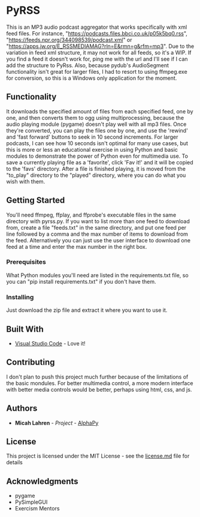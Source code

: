 # PyRSS

This is an MP3 audio podcast aggregator that works specifically with xml feed files. For instance, "https://podcasts.files.bbci.co.uk/p05k5bq0.rss", "https://feeds.npr.org/344098539/podcast.xml" or "https://apps.jw.org/E_RSSMEDIAMAG?rln=E&rmn=g&rfm=mp3". Due to the variation in feed xml structure, it may not work for all feeds, so it's a WIP. If you find a feed it doesn't work for, ping me with the url and I'll see if I can add the structure to PyRss. Also, because pydub's AudioSegment functionality isn't great for larger files, I had to resort to using ffmpeg.exe for conversion, so this is a Windows only application for the moment.

## Functionality

It downloads the specified amount of files from each specified feed, one by one, and then converts them to ogg using multiprocessing, because the audio playing module (pygame) doesn't play well with all mp3 files. Once they're converted, you can play the files one by one, and use the 'rewind' and 'fast forward' buttons to seek in 10 second increments. For larger podcasts, I can see how 10 seconds isn't optimal for many use cases, but this is more or less an educational exercise in using Python and basic modules to demonstrate the power of Python even for multimedia use. To save a currently playing file as a 'favorite', click 'Fav it!' and it will be copied to the 'favs' directory. After a file is finished playing, it is moved from the "to_play" directory to the "played" directory, where you can do what you wish with them.

## Getting Started

You'll need ffmpeg, ffplay, and ffprobe's executable files in the same directory with pyrss.py. If you want to list more than one feed to download from, create a file "feeds.txt" in the same directory, and put one feed per line followed by a comma and the max number of items to download from the feed. Alternatively you can just use the user interface to download one feed at a time and enter the max number in the right box.

### Prerequisites

What Python modules you'll need are listed in the requirements.txt file, so you can "pip install requirements.txt" if you don't have them.

### Installing

Just download the zip file and extract it where you want to use it.

## Built With

* [Visual Studio Code](https://code.visualstudio.com/) - Love it!

## Contributing

I don't plan to push this project much further because of the limitations of the basic mondules. For better multimedia control, a more modern interface with better media controls would be better, perhaps using html, css, and js. 

## Authors

* **Micah Lahren** - *Project* - [AlphaPy](https://github.com/AlphaPy)

## License

This project is licensed under the MIT License - see the [license.md](license.md) file for details

## Acknowledgments

* pygame
* PySimpleGUI
* Exercism Mentors
